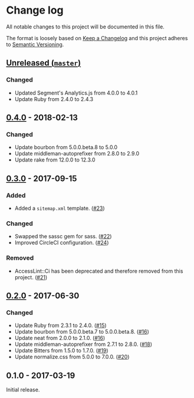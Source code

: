 # Change log

All notable changes to this project will be documented in this file.

The format is loosely based on [Keep a Changelog] and this project adheres to
[Semantic Versioning].

  [Keep a Changelog]: http://keepachangelog.com/
  [Semantic Versioning]: http://semver.org/

## [Unreleased (`master`)][unreleased]

### Changed

- Updated Segment's Analytics.js from 4.0.0 to 4.0.1
- Update Ruby from 2.4.0 to 2.4.3

[unreleased]: https://github.com/thoughtbot/middleman-template/compare/v0.4.0...HEAD

## [0.4.0] - 2018-02-13

### Changed

- Update bourbon from 5.0.0.beta.8 to 5.0.0
- Update middleman-autoprefixer from 2.8.0 to 2.9.0
- Update rake from 12.0.0 to 12.3.0

[0.4.0]: https://github.com/thoughtbot/middleman-template/compare/v0.3.0...v0.4.0

## [0.3.0] - 2017-09-15

### Added

- Added a `sitemap.xml` template. ([#23])

### Changed

- Swapped the sassc gem for sass. ([#22])
- Improved CircleCI configuration. ([#24])

### Removed

- AccessLint::Ci has been deprecated and therefore removed from this
  project. ([#21])

[0.3.0]: https://github.com/thoughtbot/middleman-template/compare/v0.2.0...v0.3.0
[#21]: https://github.com/thoughtbot/middleman-template/pull/21
[#22]: https://github.com/thoughtbot/middleman-template/pull/22
[#23]: https://github.com/thoughtbot/middleman-template/pull/23
[#24]: https://github.com/thoughtbot/middleman-template/pull/24

## [0.2.0] - 2017-06-30

### Changed

- Update Ruby from 2.3.1 to 2.4.0. ([#15])
- Update bourbon from 5.0.0.beta.7 to 5.0.0.beta.8. ([#16])
- Update neat from 2.0.0 to 2.1.0. ([#16])
- Update middleman-autoprefixer from 2.7.1 to 2.8.0. ([#18])
- Update Bitters from 1.5.0 to 1.7.0. ([#19])
- Update normalize.css from 5.0.0 to 7.0.0. ([#20])

[0.2.0]: https://github.com/thoughtbot/middleman-template/compare/v0.1.0...v0.2.0
[#15]: https://github.com/thoughtbot/middleman-template/pull/15
[#16]: https://github.com/thoughtbot/middleman-template/pull/16
[#18]: https://github.com/thoughtbot/middleman-template/pull/18
[#19]: https://github.com/thoughtbot/middleman-template/pull/19
[#20]: https://github.com/thoughtbot/middleman-template/pull/20

## 0.1.0 - 2017-03-19

Initial release.
